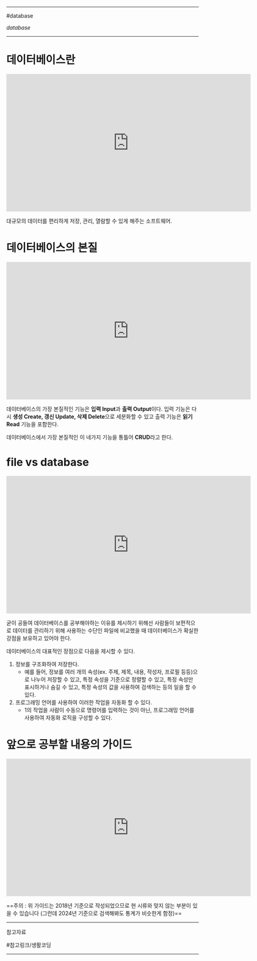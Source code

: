 
---

#database

*database*

---

# 데이터베이스란

<iframe width="640" height="360" src="https://www.youtube.com/embed/-VRfO2hlf54" title="DATABASE1-1.수업소개" frameborder="0" allow="accelerometer; autoplay; clipboard-write; encrypted-media; gyroscope; picture-in-picture; web-share" referrerpolicy="strict-origin-when-cross-origin" allowfullscreen></iframe>

대규모의 데이터를 편리하게 저장, 관리, 열람할 수 있게 해주는 소프트웨어.

# 데이터베이스의 본질

<iframe width="640" height="360" src="https://www.youtube.com/embed/2S6H6URQiY8" title="DATABASE1 - 2.데이터베이스의 본질" frameborder="0" allow="accelerometer; autoplay; clipboard-write; encrypted-media; gyroscope; picture-in-picture; web-share" referrerpolicy="strict-origin-when-cross-origin" allowfullscreen></iframe>

데이터베이스의 가장 본질적인 기능은 **입력 Input**과 **출력 Output**이다.
입력 기능은 다시 **생성 Create, 갱신 Update, 삭제 Delete**으로 세분화할 수 있고 출력 기능은 **읽기 Read** 기능을 포함한다.

데이터베이스에서 가장 본질적인 이 네가지 기능을 통틀어 **CRUD**라고 한다.

# file vs database

<iframe width="640" height="360" src="https://www.youtube.com/embed/skKfHer90eM" title="DATABASE1 - 3.file vs database" frameborder="0" allow="accelerometer; autoplay; clipboard-write; encrypted-media; gyroscope; picture-in-picture; web-share" referrerpolicy="strict-origin-when-cross-origin" allowfullscreen></iframe>

굳이 공들여 데이터베이스를 공부해야하는 이유를 제시하기 위해선 사람들이 보편적으로 데이터를 관리하기 위해 사용하는 수단인 파일에 비교했을 때 데이터베이스가 확실한 강점을 보유하고 있어야 한다.

데이터베이스의 대표적인 장점으로 다음을 제시할 수 있다.

1. 정보를 구조화하여 저장한다.
	- 예를 들어, 정보를 여러 개의 속성(ex. 주제, 제목, 내용, 작성자, 프로필 등등)으로 나누어 저장할 수 있고, 특정 속성을 기준으로 정렬할 수 있고, 특정 속성만 표시하거나 숨길 수 있고, 특정 속성의 값을 사용하여 검색하는 등의 일을 할 수 있다.
2. 프로그래밍 언어를 사용하여 이러한 작업을 자동화 할 수 있다.
	- 1의 작업을 사람이 수동으로 명령어를 입력하는 것이 아닌, 프로그래밍 언어를 사용하여 자동화 로직을 구성할 수 있다.

# 앞으로 공부할 내용의 가이드

<iframe width="640" height="360" src="https://www.youtube.com/embed/QPMHQDAcPXM" title="DATABASE1 - 4.수업을 마치며" frameborder="0" allow="accelerometer; autoplay; clipboard-write; encrypted-media; gyroscope; picture-in-picture; web-share" referrerpolicy="strict-origin-when-cross-origin" allowfullscreen></iframe>

==주의 : 위 가이드는 2018년 기준으로 작성되었으므로 현 시류와 맞지 않는 부분이 있을 수 있습니다 (그런데 2024년 기준으로 검색해봐도 통계가 비슷한게 함정)==

---

참고자료

#참고링크/생활코딩 

---
